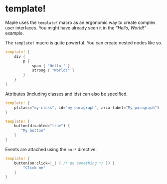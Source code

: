 # template!

Maple uses the `template!` macro as an ergonomic way to create complex user interfaces. You might have already seen it in the _"Hello, World!"_ example.

The `template!` macro is quite powerful. You can create nested nodes like so.

```rust
template! {
    div {
        p {
            span { "Hello " }
            strong { "World!" }
        }
    }
}
```

Attributes (including classes and ids) can also be specified.

```rust
template! {
    p(class="my-class", id="my-paragraph", aria-label="My paragraph")
}

template! {
    button(disabled="true") {
       "My button"
    }
}
```

Events are attached using the `on:*` directive.

```rust
template! {
    button(on:click=|_| { /* do something */ }) {
        "Click me"
    }
}
```
